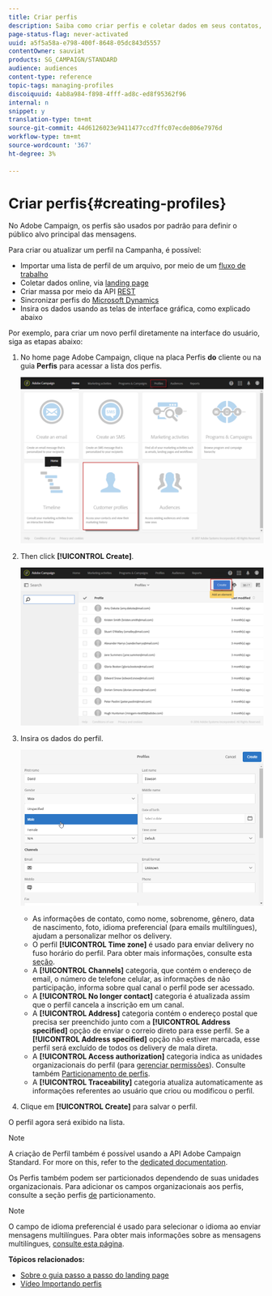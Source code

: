 ```yaml
---
title: Criar perfis
description: Saiba como criar perfis e coletar dados em seus contatos, usando APIs, recursos de importação, aquisição on-line, atualizações automáticas ou manuais.
page-status-flag: never-activated
uuid: a5f5a58a-e798-400f-8648-05dc843d5557
contentOwner: sauviat
products: SG_CAMPAIGN/STANDARD
audience: audiences
content-type: reference
topic-tags: managing-profiles
discoiquuid: 4ab8a984-f898-4fff-ad8c-ed8f95362f96
internal: n
snippet: y
translation-type: tm+mt
source-git-commit: 44d6126023e9411477ccd7ffc07ecde806e7976d
workflow-type: tm+mt
source-wordcount: '367'
ht-degree: 3%

---
```



# Criar perfis{#creating-profiles}

No Adobe Campaign, os perfis são usados por padrão para definir o público alvo principal das mensagens.

Para criar ou atualizar um perfil na Campanha, é possível:

* Importar uma lista de perfil de um arquivo, por meio de um [fluxo de trabalho](../../automating/using/creating-import-workflow-templates.md)
* Coletar dados online, via [landing page](../../channels/using/getting-started-with-landing-pages.md)
* Criar massa por meio da API [REST](../../api/using/get-started-apis.md)
* Sincronizar perfis do [Microsoft Dynamics](../../integrating/using/working-with-campaign-standard-and-microsoft-dynamics-365.md)
* Insira os dados usando as telas de interface gráfica, como explicado abaixo

Por exemplo, para criar um novo perfil diretamente na interface do usuário, siga as etapas abaixo:

1. No home page Adobe Campaign, clique na placa Perfis **do** cliente ou na guia **Perfis** para acessar a lista dos perfis.

   ![](assets/profile_creation_1.png)

1. Then click **[!UICONTROL Create]**.

   ![](assets/profile_creation.png)

1. Insira os dados do perfil.

   ![](assets/profile_creation1.png)

   * As informações de contato, como nome, sobrenome, gênero, data de nascimento, foto, idioma preferencial (para emails [](../../channels/using/creating-a-multilingual-email.md)multilíngues), ajudam a personalizar melhor os delivery.
   * O perfil **[!UICONTROL Time zone]** é usado para enviar delivery no fuso horário do perfil. Para obter mais informações, consulte esta [seção](../../sending/using/sending-messages-at-the-recipient-s-time-zone.md).
   * A **[!UICONTROL Channels]** categoria, que contém o endereço de email, o número de telefone celular, as informações de não participação, informa sobre qual canal o perfil pode ser acessado.
   * A **[!UICONTROL No longer contact]** categoria é atualizada assim que o perfil cancela a inscrição em um canal.
   * A **[!UICONTROL Address]** categoria contém o endereço postal que precisa ser preenchido junto com a **[!UICONTROL Address specified]** opção de enviar o correio [](../../channels/using/about-direct-mail.md) direto para esse perfil. Se a **[!UICONTROL Address specified]** opção não estiver marcada, esse perfil será excluído de todos os delivery de mala direta.
   * A **[!UICONTROL Access authorization]** categoria indica as unidades organizacionais do perfil (para [gerenciar permissões](../../administration/using/about-access-management.md)). Consulte também [Particionamento de perfis](../../administration/using/organizational-units.md#partitioning-profiles).
   * A **[!UICONTROL Traceability]** categoria atualiza automaticamente as informações referentes ao usuário que criou ou modificou o perfil.

1. Clique em **[!UICONTROL Create]** para salvar o perfil.

O perfil agora será exibido na lista.

>[!NOTE]
>
>A criação de Perfil também é possível usando a API Adobe Campaign Standard. For more on this, refer to the [dedicated documentation](../../api/using/creating-profiles.md).

Os Perfis também podem ser particionados dependendo de suas unidades organizacionais. Para adicionar os campos organizacionais aos perfis, consulte a seção perfis [de](../../administration/using/organizational-units.md#partitioning-profiles) particionamento.

>[!NOTE]
>
>O campo de idioma preferencial é usado para selecionar o idioma ao enviar mensagens multilíngues. Para obter mais informações sobre as mensagens multilíngues, [consulte esta página](../../channels/using/creating-a-multilingual-email.md).

**Tópicos relacionados:**

* [Sobre o guia passo a passo do landing page](../../channels/using/getting-started-with-landing-pages.md)
* [Vídeo Importando perfis](https://video.tv.adobe.com/v/24993?captions=por_br)
